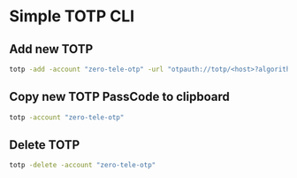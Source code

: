 # Simple TOTP CLI

## Add new TOTP

```sh
totp -add -account "zero-tele-otp" -url "otpauth://totp/<host>?algorithm=SHA1&digits=6&issuer=<issuer>&period=30&secret=<secret>"
```

## Copy new TOTP PassCode to clipboard

```sh
totp -account "zero-tele-otp"
```

## Delete TOTP

```sh
totp -delete -account "zero-tele-otp"
```